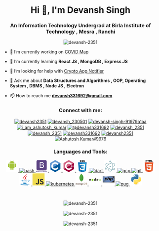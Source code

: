 <h1 align="center">Hi 👋, I'm Devansh Singh</h1>
<h3 align="center">An Information Technology Undergrad at Birla Institute of Technology , Mesra , Ranchi</h3>

<p align="center"> <img src="https://komarev.com/ghpvc/?username=devansh-2351&label=Profile%20views&color=0e75b6&style=flat" alt="devansh-2351" /> </p>

- 🔭 I’m currently working on [COVID Map](https://github.com/devansh-2351/COVID-Map)

- 🌱 I’m currently learning **React JS , MongoDB , Express JS**

- 🤝 I’m looking for help with [Crypto App Notifier](https://github.com/devansh-2351/Crypto-App-Notifier)

- 💬 Ask me about **Data Structures and Algorithms , OOP, Operating System , DBMS , Node JS , Electron**

- 📫 How to reach me **devansh331692@gmail.com**

<h3 align="center">Connect with me:</h3>
<p align="center">
<a href="https://dev.to/devansh2351" target="blank"><img align="center" src="https://camo.githubusercontent.com/a9a2d68ad493ff831774f24528ff151a3fd455c80122dcaa44af2475300b51b5/68747470733a2f2f696d672e736869656c64732e696f2f62616467652f6465762e746f2d3041304130413f7374796c653d666f722d7468652d6261646765266c6f676f3d6465762e746f266c6f676f436f6c6f723d7768697465" alt="devansh2351" data-canonical-src="https://img.shields.io/badge/dev.to-0A0A0A?style=for-the-badge&amp;logo=dev.to&amp;logoColor=white" style="max-width:100%;"></a>
<a href="https://twitter.com/devansh_230501" target="blank"><img align="center" src="https://camo.githubusercontent.com/5d03c86f6a75f7cbe80d135d9162fbf6dc46a31253cf30a8e9bb8279b4d574d3/68747470733a2f2f696d672e736869656c64732e696f2f62616467652f547769747465722d3144413146323f7374796c653d666f722d7468652d6261646765266c6f676f3d74776974746572266c6f676f436f6c6f723d7768697465" alt="devansh_230501" data-canonical-src="https://img.shields.io/badge/Twitter-1DA1F2?style=for-the-badge&amp;logo=twitter&amp;logoColor=white" style="max-width:100%;"></a>
<a href="https://linkedin.com/in/devansh-singh-91979a1aa" target="blank"><img align="center" src="https://camo.githubusercontent.com/a80d00f23720d0bc9f55481cfcd77ab79e141606829cf16ec43f8cacc7741e46/68747470733a2f2f696d672e736869656c64732e696f2f62616467652f4c696e6b6564496e2d3030373742353f7374796c653d666f722d7468652d6261646765266c6f676f3d6c696e6b6564696e266c6f676f436f6c6f723d7768697465" alt="devansh-singh-91979a1aa" data-canonical-src="https://img.shields.io/badge/LinkedIn-0077B5?style=for-the-badge&amp;logo=linkedin&amp;logoColor=white" style="max-width:100%;"></a>
<a href="https://instagram.com/devansh_2351" target="blank"><img align="center" src="https://camo.githubusercontent.com/b3d4671768bd0f9b6c8f410a25a96e0c5a4d135208d8910461e986f97e7985ab/68747470733a2f2f696d672e736869656c64732e696f2f62616467652f496e7374616772616d2d4534343035463f7374796c653d666f722d7468652d6261646765266c6f676f3d696e7374616772616d266c6f676f436f6c6f723d7768697465" alt="i_am_ashutosh_kumar" data-canonical-src="https://img.shields.io/badge/Instagram-E4405F?style=for-the-badge&amp;logo=instagram&amp;logoColor=white" style="max-width:100%;"></a>
<a href="https://medium.com/@devansh331692" target="blank"><img align="center" src="https://encrypted-tbn0.gstatic.com/images?q=tbn:ANd9GcRtnaTLFcrr1rm_S2XtWEOheHRP6PFkVmWpnf21gqXhCM6D5YBjM3fvPW5PL3J872GeNI8&usqp=CAU&" alt="@devansh331692" height="30" width="40" /></a>
<a href="https://www.codechef.com/users/devansh_2351" target="blank"><img align="center" src="https://cdn.jsdelivr.net/npm/simple-icons@3.1.0/icons/codechef.svg" alt="devansh_2351" height="30" width="40" /></a>
<a href="https://www.hackerrank.com/devansh_2351" target="blank"><img align="center" src="https://cdn4.iconfinder.com/data/icons/logos-and-brands-1/512/160_Hackerrank_logo_logos-512.png" alt="devansh_2351" height="30" width="40" /></a>
<a href="https://codeforces.com/profile/devansh331692" target="blank"><img align="center" src="https://cdn.jsdelivr.net/npm/simple-icons@3.0.1/icons/codeforces.svg" alt="devansh331692" height="30" width="40" /></a>
<a href="https://auth.geeksforgeeks.org/user/devansh2351" target="blank"><img align="center" src="https://lh3.googleusercontent.com/EJtAs7PURVp3pue83R1NMJDcEm7ynsf-OvJ-0-lIMhRW7ey6eiGEoU0HvSXYwNTsNhZMxGSWqVR_ru2G57uk1K_yglBqula-TRTDlQFBNXkWQEDjIRrDrsq5Q-PoQdghUfmEBwEOR5kuXGB21BeoS2fk7VLYPKqc-efmrTtL4RYEMGtNxHici6Dpr9NFAzviIE7KgwFbw5JlAW_M20Mz8KkkkjutVLULL1Xc9Tv8SQC9EVIett7s94Lj3WGezjkm79ugan7lUfnJpCeOW-F-exQcG8wW6Zmjr46FlhLKqLmEf4x1sB8fwJZQ9NjNlKVUT4RKtg-NYOp81FormSx4mAqGNWasbc774JGJ0LJEbb5cr2Z6cAIMIjexES4c5afZScE6kNAbxFaYwPhTWjrGDad3QSYuN9HweXnU95I-uQ2jW2SQNCDco9bw1LBhwcG4OTrs7e_PrDGPSWq7yDKl23wO50rrk0KZHIsbbwgZ_uzFuG7O2GlRQ6oR-8CbhmN-R92Z4u1aVuil_Qlxlu1-0Gd5PWC72o2aQW3B-5oTlxFb-iMZbKKLO1xoYPDgf4ErHWCS9MczZb40Dggsq7XL0eNLXgv1q69UZeVyKwfUwxR9kd-yGGAaXrZf3vDL7I4A6DoHW3jQKNzO8qcFeO-hrR_QiLp4QHYONNMVgfvSwurRwQGbzXenShAqzPBHQJfMUTQBCJP0tvH_JqLOJCoboe15=w427-h432-no?authuser=0" alt="devansh2351" height="30" width="40" /></a>
<a href="https://discord.gg/4937" target="blank"><img align="center" src="https://camo.githubusercontent.com/3f990cfefb64f13d28397fe586c3aa38a81fde585de479205d63c79363ebe07a/68747470733a2f2f696d672e736869656c64732e696f2f62616467652f446973636f72642d3732383944413f7374796c653d666f722d7468652d6261646765266c6f676f3d646973636f7264266c6f676f436f6c6f723d7768697465" alt="Ashutosh Kumar#9976" data-canonical-src="https://img.shields.io/badge/Discord-7289DA?style=for-the-badge&amp;logo=discord&amp;logoColor=white" style="max-width:100%;"></a>
</p>

<h3 align="center">Languages and Tools:</h3>
<p align="center"> <a href="https://developer.android.com" target="_blank"> <img src="https://raw.githubusercontent.com/devicons/devicon/master/icons/android/android-original-wordmark.svg" alt="android" width="40" height="40"/> </a> <a href="https://www.gnu.org/software/bash/" target="_blank"> <img src="https://camo.githubusercontent.com/b885cf09f92fc85415b642a9413c1c6df0f433666ef329e96d07434d2a6c3d1d/68747470733a2f2f75706c6f61642e77696b696d656469612e6f72672f77696b6970656469612f636f6d6d6f6e732f7468756d622f342f34622f426173685f4c6f676f5f436f6c6f7265642e7376672f37363870782d426173685f4c6f676f5f436f6c6f7265642e7376672e706e67" alt="bash" width="40" height="40"/> </a> <a href="https://getbootstrap.com" target="_blank"> <img src="https://raw.githubusercontent.com/devicons/devicon/master/icons/bootstrap/bootstrap-plain-wordmark.svg" alt="bootstrap" width="40" height="40"/> </a> <a href="https://www.cprogramming.com/" target="_blank"> <img src="https://raw.githubusercontent.com/devicons/devicon/master/icons/c/c-original.svg" alt="c" width="40" height="40"/> </a> <a href="https://www.w3schools.com/cpp/" target="_blank"> <img src="https://raw.githubusercontent.com/devicons/devicon/master/icons/cplusplus/cplusplus-original.svg" alt="cplusplus" width="40" height="40"/> </a> <a href="https://www.w3schools.com/css/" target="_blank"> <img src="https://raw.githubusercontent.com/devicons/devicon/master/icons/css3/css3-original-wordmark.svg" alt="css3" width="40" height="40"/> </a> <a href="https://dart.dev" target="_blank"> <img src="https://www.vectorlogo.zone/logos/dartlang/dartlang-icon.svg" alt="dart" width="40" height="40"/> </a> <a href="https://www.electronjs.org" target="_blank"> <img src="https://raw.githubusercontent.com/devicons/devicon/master/icons/electron/electron-original.svg" alt="electron" width="40" height="40"/> </a> <a href="https://cloud.google.com" target="_blank"> <img src="https://www.vectorlogo.zone/logos/google_cloud/google_cloud-icon.svg" alt="gcp" width="40" height="40"/> </a> <a href="https://git-scm.com/" target="_blank"> <img src="https://www.vectorlogo.zone/logos/git-scm/git-scm-icon.svg" alt="git" width="40" height="40"/> </a> <a href="https://www.w3.org/html/" target="_blank"> <img src="https://raw.githubusercontent.com/devicons/devicon/master/icons/html5/html5-original-wordmark.svg" alt="html5" width="40" height="40"/> </a> <a href="https://www.java.com" target="_blank"> <img src="https://raw.githubusercontent.com/devicons/devicon/master/icons/java/java-original.svg" alt="java" width="40" height="40"/> </a> <a href="https://developer.mozilla.org/en-US/docs/Web/JavaScript" target="_blank"> <img src="https://raw.githubusercontent.com/devicons/devicon/master/icons/javascript/javascript-original.svg" alt="javascript" width="40" height="40"/> </a> <a href="https://kubernetes.io" target="_blank"> <img src="https://www.vectorlogo.zone/logos/kubernetes/kubernetes-icon.svg" alt="kubernetes" width="40" height="40"/> </a> <a href="https://www.mongodb.com/" target="_blank"> <img src="https://raw.githubusercontent.com/devicons/devicon/master/icons/mongodb/mongodb-original-wordmark.svg" alt="mongodb" width="40" height="40"/> </a> <a href="https://nodejs.org" target="_blank"> <img src="https://raw.githubusercontent.com/devicons/devicon/master/icons/nodejs/nodejs-original-wordmark.svg" alt="nodejs" width="40" height="40"/> </a> <a href="https://www.php.net" target="_blank"> <img src="https://raw.githubusercontent.com/devicons/devicon/master/icons/php/php-original.svg" alt="php" width="40" height="40"/> </a> <a href="https://pugjs.org" target="_blank"> <img src="https://cdn.worldvectorlogo.com/logos/pug.svg" alt="pug" width="40" height="40"/> </a> <a href="https://www.python.org" target="_blank"> <img src="https://raw.githubusercontent.com/devicons/devicon/master/icons/python/python-original.svg" alt="python" width="40" height="40"/> </a> </p>

<br>

<p align="center"><img align="center" src="https://github-readme-stats.vercel.app/api/top-langs?username=devansh-2351&show_icons=true&locale=en&&layout=compact&theme=highcontrast" alt="devansh-2351" /></p>

<p align="center"><img align="center" src="https://github-readme-stats.vercel.app/api?username=devansh-2351&show_icons=true&locale=en&theme=highcontrast" alt="devansh-2351" /></p>

<p align="center"><img align="center" src="https://github-readme-streak-stats.herokuapp.com/?user=devansh-2351&theme=highcontrast" alt="devansh-2351" /></p>
